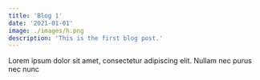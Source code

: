 ```yaml
---
title: 'Blog 1'
date: '2021-01-01'
image: ./images/h.png
description: 'This is the first blog post.'
---
```


Lorem ipsum dolor sit amet, consectetur adipiscing elit. Nullam nec purus nec nunc

